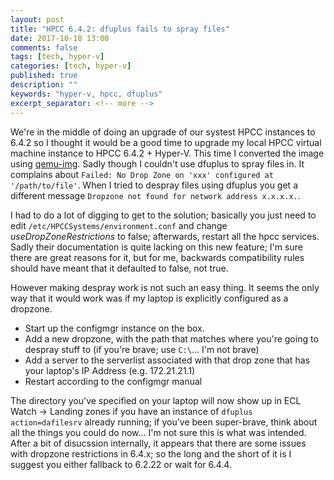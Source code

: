 ```yaml
---
layout: post
title: "HPCC 6.4.2: dfuplus fails to spray files"
date: 2017-10-18 13:00
comments: false
tags: [tech, hyper-v]
categories: [tech, hyper-v]
published: true
description: ""
keywords: "hyper-v, hpcc, dfuplus"
excerpt_separator: <!-- more -->
---
```


We're in the middle of doing an upgrade of our systest HPCC instances to 6.4.2 so I thought it would be a good time to upgrade my local HPCC virtual machine instance to HPCC 6.4.2 + Hyper-V. This time I converted the image using [qemu-img](https://cloudbase.it/qemu-img-windows/). Sadly though I couldn't use dfuplus to spray files in. It complains about `Failed: No Drop Zone on 'xxx' configured at '/path/to/file'`. When I tried to despray files using dfuplus you get a different message `Dropzone not found for network address x.x.x.x.`.

<!-- more -->

I had to do a lot of digging to get to the solution; basically you just need to edit `/etc/HPCCSystems/environment.conf` and change _useDropZoneRestrictions_ to false; afterwards, restart all the hpcc services. Sadly their documentation is quite lacking on this new feature; I'm sure there are great reasons for it, but for me, backwards compatibility rules should have meant that it defaulted to false, not true.

However making despray work is not such an easy thing. It seems the only way that it would work was if my laptop is explicitly configured as a dropzone.

* Start up the configmgr instance on the box.
* Add a new dropzone, with the path that matches where you're going to despray stuff to (if you're brave; use `C:\`... I'm not brave) 
* Add a server to the serverlist associated with that drop zone that has your laptop's IP Address (e.g. 172.21.21.1)
* Restart according to the configmgr manual

The directory you've specified on your laptop will now show up in ECL Watch -> Landing zones if you have an instance of `dfuplus action=dafilesrv` already running; if you've been super-brave, think about all the things you could do now... I'm not sure this is what was intended. After a bit of disucssion internally, it appears that there are some issues with dropzone restrictions in 6.4.x; so the long and the short of it is I suggest you either fallback to 6.2.22 or wait for 6.4.4.

